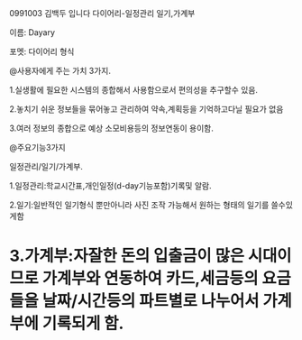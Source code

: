 0991003 김백두 입니다
다이어리-일정관리 일기,가계부
 
이름: Dayary
 
포멧: 다이어리 형식
 
 @사용자에게 주는 가치 3가지.
 
  1.실생활에 필요한 시스템의 종합해서 사용함으로서 편의성을 추구할수 있음.
 
  2.놓치기 쉬운 정보들을 묶어놓고 관리하여 약속,계획등을 기억하고다닐 필요가 없음
 
  3.여러 정보의 종합으로 예상 소모비용등의 정보연동이 용이함.
 

 @주요기능3가지
 
 일정관리/일기/가계부.
 
  1.일정관리:학교시간표,개인일정(d-day기능포함)기록및 알람.
 
  2.일기:일반적인 일기형식 뿐만아니라 사진 조작 가능해서 원하는 형태의 일기를 쓸수있게함
 
  3.가계부:자잘한 돈의 입출금이 많은 시대이므로 가계부와 연동하여 카드,세금등의 요금들을
     날짜/시간등의 파트별로 나누어서 가계부에 기록되게 함.
=======
